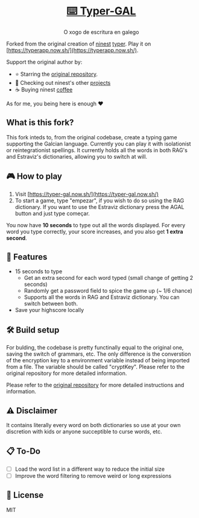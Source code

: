 <h1 align="center"><a href="https://typer-gal.now.sh">⌨️ Typer-GAL</a></h1>

<p align="center">O xogo de escritura en galego</p>

Forked from the original creation of [ninest](https://github.com/ninest/) [typer](https://github.com/ninest/typer). Play it on [https://typerapp.now.sh/](https://typerapp.now.sh/).

Support the original author by:
  - ⭐️ Starring the [original repository](https://github.com/ninest/typer).
  - 🎒 Checking out ninest's other [projects](https://github.com/ninest)
  - ☕️ Buying ninest [coffee](https://www.buymeacoffee.com/ninest)

As for me, you being here is enough ❤️
## What is this fork?

This fork inteds to, from the original codebase, create a typing game supporting the Galcian language. Currently you can play it with isolationist or reintegrationist spellings. It currently holds all the words in both RAG's and Estraviz's dictionaries, allowing you to switch at will.

## 🎮 How to play

1. Visit [https://typer-gal.now.sh/](https://typer-gal.now.sh/)
2. To start a game, type "empezar", if you wish to do so using the RAG dictionary. If you want to use the Estraviz dictionary press the AGAL button and just type começar.

You now have **10 seconds** to type out all the words displayed. For every word you type correctly, your score increases, and you also get **1 extra second**.

## 🚀 Features
- 15 seconds to type
  - Get an extra second for each word typed (small change of getting 2 seconds)
  - Randomly get a password field to spice the game up (~ 1/6 chance)
  - Supports all the words in RAG and Estraviz dictionary. You can switch between both.
- Save your highscore locally

## 🛠 Build setup

For bulding, the codebase is pretty functinally equal to the original one, saving the switch of grammars, etc. 
The only difference is the converstion of the encryption key to a environment variable instead of being imported from a file. The variable should be called "cryptKey". Please refer to the original repository for more detailed information. 

Please refer to the [original repository](https://github.com/ninest/typer) for more detailed instructions and information.

## ⚠️ Disclaimer
It contains literally every word on both dictionaries so use at your own discretion with kids or anyone succeptible to curse words, etc.

## 📋 To-Do
- [ ] Load the word list in a different way to reduce the initial size
- [ ] Improve the word filtering to remove weird or long expressions

## 📜 License
MIT
